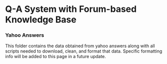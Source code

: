 <h1>Q-A System with Forum-based Knowledge Base</h1>

<h3>Yahoo Answers</h3>
<p>
This folder contains the data obtained from yahoo answers
along with all scripts needed to download, clean, and
format that data. Specific formatting info will be added
to this page in a future update.
</p>
